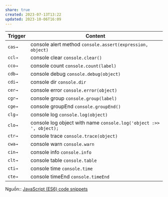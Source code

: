 ```yaml
---
share: true
created: 2023-07-13T13:22
updated: 2023-10-06T16:09
---
```

| Trigger | Content                                                            |
| ------- | ------------------------------------------------------------------ |
| `cas→`  | console alert method `console.assert(expression, object)`          |
| `ccl→`  | console clear `console.clear()`                                    |
| `cco→`  | console count `console.count(label)`                               |
| `cdb→`  | console debug `console.debug(object)`                              |
| `cdi→`  | console dir `console.dir`                                          |
| `cer→`  | console error `console.error(object)`                              |
| `cgr→`  | console group `console.group(label)`                               |
| `cge→`  | console groupEnd `console.groupEnd()`                              |
| `clg→`  | console log `console.log(object)`                                  |
| `clo→`  | console log object with name `console.log('object :>> ', object);` |
| `ctr→`  | console trace `console.trace(object)`                              |
| `cwa→`  | console warn `console.warn`                                        |
| `cin→`  | console info `console.info`                                        |
| `clt→`  | console table `console.table`                                      |
| `cti→`  | console time `console.time`                                        |
| `cte→`  | console timeEnd `console.timeEnd`                                  |

Nguồn:: [JavaScript (ES6) code snippets](https://marketplace.visualstudio.com/items?itemName=xabikos.JavaScriptSnippets)

